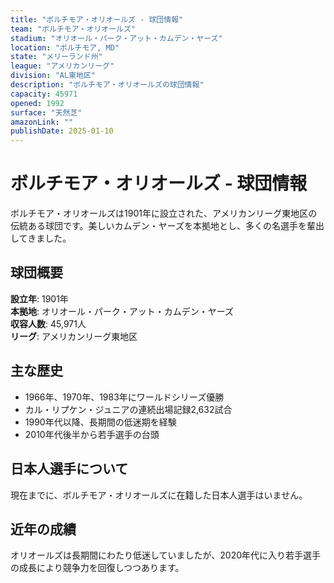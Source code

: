 ```yaml
---
title: "ボルチモア・オリオールズ - 球団情報"
team: "ボルチモア・オリオールズ"
stadium: "オリオール・パーク・アット・カムデン・ヤーズ"
location: "ボルチモア, MD"
state: "メリーランド州"
league: "アメリカンリーグ"
division: "AL東地区"
description: "ボルチモア・オリオールズの球団情報"
capacity: 45971
opened: 1992
surface: "天然芝"
amazonLink: ""
publishDate: 2025-01-10
---
```


# ボルチモア・オリオールズ - 球団情報

ボルチモア・オリオールズは1901年に設立された、アメリカンリーグ東地区の伝統ある球団です。美しいカムデン・ヤーズを本拠地とし、多くの名選手を輩出してきました。

## 球団概要

**設立年**: 1901年  
**本拠地**: オリオール・パーク・アット・カムデン・ヤーズ  
**収容人数**: 45,971人  
**リーグ**: アメリカンリーグ東地区  

## 主な歴史

- 1966年、1970年、1983年にワールドシリーズ優勝
- カル・リプケン・ジュニアの連続出場記録2,632試合
- 1990年代以降、長期間の低迷期を経験
- 2010年代後半から若手選手の台頭

## 日本人選手について

現在までに、ボルチモア・オリオールズに在籍した日本人選手はいません。

## 近年の成績

オリオールズは長期間にわたり低迷していましたが、2020年代に入り若手選手の成長により競争力を回復しつつあります。